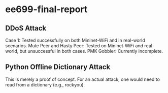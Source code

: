 # ee699-final-report


## DDoS Attack
Case 1: Tested successfully on both Mininet-WiFi and in real-world scenarios.
Mute Peer and Hasty Peer: Tested on Mininet-WiFi and real-world, but unsuccessful in both cases.
PMK Gobbler: Currently incomplete.

## Python Offline Dictionary Attack
This is merely a proof of concept. For an actual attack, one would need to read from a dictionary (e.g., rockyou).